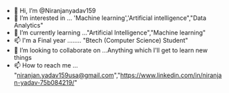 - 👋 Hi, I’m @Niranjanyadav159
- 👀 I’m interested in ... 'Machine learning','Artificial intelligence","Data Analytics"
- 🌱 I’m currently learning ..."Artificial Intelligence","Machine learning"
- 📫 I'm a Final year ........ "Btech (Computer Science) Student"
- 💞️ I’m looking to collaborate on ...Anything which I'll get to learn new things
- 📫 How to reach me ... "niranjan.yadav159usa@gmail.com","https://www.linkedin.com/in/niranjan-yadav-75b084219/"

<!---
Niranjanyadav159/Niranjanyadav159 is a ✨ special ✨ repository because its `README.md` (this file) appears on your GitHub profile.
You can click the Preview link to take a look at your changes.
--->
